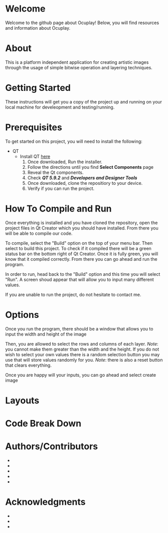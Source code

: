 # Welcome
Welcome to the github page about Ocuplay! Below, you will find resources and information about Ocuplay.

# About
This is a platform independent application for creating artistic images through the usage of simple bitwise operation and layering techniques.

# Getting Started
These instructions will get you a copy of the project up and running on your local machine for develeopment and testing/running.

# Prerequisites
To get started on this project, you will need to install the following:
  * QT
    * Install QT [here](https://www.qt.io/download)
      1. Once downloaded, Run the installer.
      2. Follow the directions until you find **Select Components** page
      3. Reveal the Qt components.
      4. Check ***QT 5.9.2*** and ***Developers and Designer Tools***
      5. Once downloaded, clone the repositiory to your device.
      6. Verify if you can run the project.
      
# How To Compile and Run
Once everything is installed and you have cloned the repository, open the project files in Qt Creator which you should have installed. From there you will be able to compile our code. 

To compile, select the "Build" option on the top of your menu bar. Then select to build this project. To check if it compiled there will be a green status bar on the bottom right of Qt Creator. Once it is fully green, you will know that it compiled correctly. From there you can go ahead and run the program. 

In order to run, head back to the "Build" option and this time you will select "Run". A screen shoud appear that will allow you to input many different values.

If you are unable to run the project, do not hesitate to contact me.

# Options

Once you run the program, there should be a window that allows you to input the width and height of the image

Then, you are allowed to select the rows and columns of each layer. *Note*: you cannot make them greater than the width and the height. If you do not wish to select your own values there is a random selection button you may use that will store values randomly for you. *Note*: there is also a reset button that clears everything.

Once you are happy will your inputs, you can go ahead and select create image

# Layouts

# Code Break Down

# Authors/Contributors

-
-
-
-
-

# Acknowledgments

-
-
-
